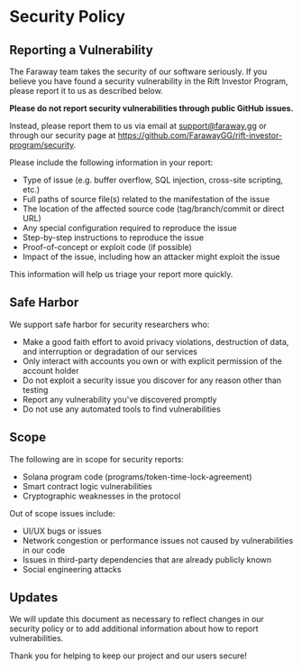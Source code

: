 # Security Policy

## Reporting a Vulnerability

The Faraway team takes the security of our software seriously. If you believe you have found a security vulnerability in the Rift Investor Program, please report it to us as described below.

**Please do not report security vulnerabilities through public GitHub issues.**

Instead, please report them to us via email at support@faraway.gg or through our security page at https://github.com/FarawayGG/rift-investor-program/security.

Please include the following information in your report:

- Type of issue (e.g. buffer overflow, SQL injection, cross-site scripting, etc.)
- Full paths of source file(s) related to the manifestation of the issue
- The location of the affected source code (tag/branch/commit or direct URL)
- Any special configuration required to reproduce the issue
- Step-by-step instructions to reproduce the issue
- Proof-of-concept or exploit code (if possible)
- Impact of the issue, including how an attacker might exploit the issue

This information will help us triage your report more quickly.

## Safe Harbor

We support safe harbor for security researchers who:

- Make a good faith effort to avoid privacy violations, destruction of data, and interruption or degradation of our services
- Only interact with accounts you own or with explicit permission of the account holder
- Do not exploit a security issue you discover for any reason other than testing
- Report any vulnerability you've discovered promptly
- Do not use any automated tools to find vulnerabilities

## Scope

The following are in scope for security reports:
- Solana program code (programs/token-time-lock-agreement)
- Smart contract logic vulnerabilities
- Cryptographic weaknesses in the protocol

Out of scope issues include:
- UI/UX bugs or issues
- Network congestion or performance issues not caused by vulnerabilities in our code
- Issues in third-party dependencies that are already publicly known
- Social engineering attacks

## Updates

We will update this document as necessary to reflect changes in our security policy or to add additional information about how to report vulnerabilities.

Thank you for helping to keep our project and our users secure! 